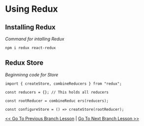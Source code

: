# Using Redux

## Installing Redux
*Command for intalling Redux*
```
npm i redux react-redux
```

## Redux Store
*Beginninng code for Store*
```
import { createStore, combineReducers } from "redux";

const reducers = {}; // This holds all reducers

const rootReducer = combineReduc ers(reducers);

const configureStore = () => createStore(rootReducer);
```






[<< Go To Previous Branch Lesson](https://github.com/yourwpmadesimple/modern-react-projects/tree/Lesson-7_Redux_CreatingActions) | [Go To Next Branch Lesson >>](https://github.com/yourwpmadesimple/modern-react-projects/tree/)